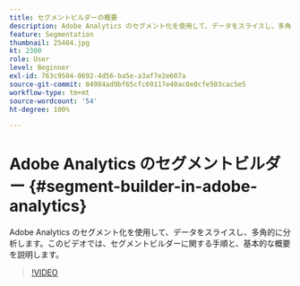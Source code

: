 ```yaml
---
title: セグメントビルダーの概要
description: Adobe Analytics のセグメント化を使用して、データをスライスし、多角的に分析します。このビデオでは、セグメントビルダーに関する手順と、基本的な概要を説明します。
feature: Segmentation
thumbnail: 25404.jpg
kt: 2300
role: User
level: Beginner
exl-id: 763c9504-0692-4d56-ba5e-a3af7e2e607a
source-git-commit: 84984ad9bf65cfc69117e40ac0e0cfe503cac5e5
workflow-type: tm+mt
source-wordcount: '54'
ht-degree: 100%

---
```


# Adobe Analytics のセグメントビルダー {#segment-builder-in-adobe-analytics}

Adobe Analytics のセグメント化を使用して、データをスライスし、多角的に分析します。このビデオでは、セグメントビルダーに関する手順と、基本的な概要を説明します。

>[!VIDEO](https://video.tv.adobe.com/v/25404/?quality=12&learn=on)
